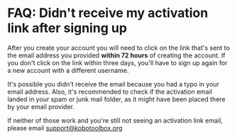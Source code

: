 # FAQ: Didn't receive my activation link after signing up

After you create your account you will need to click on the link that's sent to the email address you provided **within 72 hours** of creating the account. If you don't click on the link within three days, you'll have to sign up again for a new account with a different username.

It's possible you didn't receive the email because you had a typo in your email address. Also, it's recommended to check if the activation email landed in your spam or junk mail folder, as it might have been placed there by your email provider.

If neither of those work and you're still not seeing an activation link email, please email support@kobotoolbox.org
